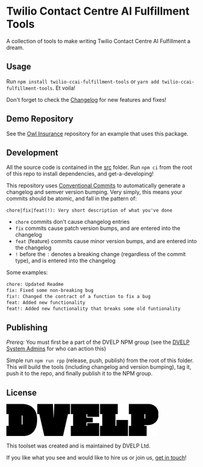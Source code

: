 # Twilio Contact Centre AI Fulfillment Tools

A collection of tools to make writing Twilio Contact Centre AI Fulfillment a dream.

## Usage

Run `npm install twilio-ccai-fulfillment-tools` or `yarn add twilio-ccai-fulfillment-tools`. Et voila!

Don't forget to check the [Changelog](CHANGELOG.md) for new features and fixes!

## Demo Repository

See the [Owl Insurance](https://github.com/DVELP/owl-insurance/settings) repository for an example that uses this package.

## Development

All the source code is contained in the [src](src) folder. Run `npm ci` from the root of this repo to install dependencies, and get-a-developing!

This repository uses [Conventional Commits](https://www.conventionalcommits.org/en/v1.0.0/) to automatically generate a changelog and semver version bumping. Very simply, this means your commits should be atomic, and fall in the pattern of:

```
chore|fix|feat(!): Very short description of what you've done
```

-   `chore` commits don't cause changelog entries
-   `fix` commits cause patch version bumps, and are entered into the changelog
-   `feat` (feature) commits cause minor version bumps, and are entered into the changelog
-   `!` before the `:` denotes a breaking change (regardless of the commit type), and is entered into the changelog

Some examples:

```
chore: Updated Readme
fix: Fixed some non-breaking bug
fix!: Changed the contract of a function to fix a bug
feat: Added new functionality
feat!: Added new functionality that breaks some old funtionality
```

## Publishing

_Prereq:_ You must first be a part of the DVELP NPM group (see the [DVELP System Admins](https://github.com/DVELP/cookbook/blob/master/handbook/information-security/access-control.md#deputy-system-admins) for who can action this)

Simple run `npm run rpp` (release, push, publish) from the root of this folder. This will build the tools (including changelog and version bumping), tag it, push it to the repo, and finally publish it to the NPM group.

## License

[![DVELP logo](https://raw.githubusercontent.com/DVELP/cookbook/master/assets/dvelp-logo.png 'DVELP logo')](http://dvelp.co.uk)

This toolset was created and is maintained by DVELP Ltd.

If you like what you see and would like to hire us or join us, [get in touch](http://dvelp.co.uk)!
